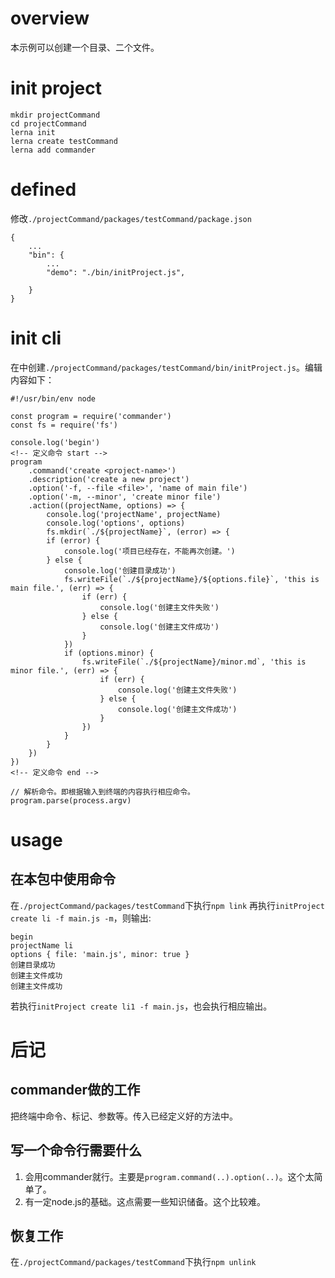 # overview
本示例可以创建一个目录、二个文件。

# init project
```
mkdir projectCommand
cd projectCommand
lerna init
lerna create testCommand
lerna add commander
```
# defined
修改`./projectCommand/packages/testCommand/package.json`
```
{
	...
	"bin": {
        ...
		"demo": "./bin/initProject.js",

	}
}
```
# init cli
在中创建`./projectCommand/packages/testCommand/bin/initProject.js`。编辑内容如下：
```
#!/usr/bin/env node

const program = require('commander')
const fs = require('fs')

console.log('begin')
<!-- 定义命令 start -->
program
    .command('create <project-name>')
    .description('create a new project')
    .option('-f, --file <file>', 'name of main file')
    .option('-m, --minor', 'create minor file')
    .action((projectName, options) => {
        console.log('projectName', projectName)
        console.log('options', options)
        fs.mkdir(`./${projectName}`, (error) => {
        if (error) {
            console.log('项目已经存在，不能再次创建。')
        } else {
            console.log('创建目录成功')
            fs.writeFile(`./${projectName}/${options.file}`, 'this is main file.', (err) => {
                if (err) {
                    console.log('创建主文件失败')
                } else {
                    console.log('创建主文件成功')
                }
            })
            if (options.minor) {
                fs.writeFile(`./${projectName}/minor.md`, 'this is minor file.', (err) => {
                    if (err) {
                        console.log('创建主文件失败')
                    } else {
                        console.log('创建主文件成功')
                    }
                })
            }
        }
    })
})
<!-- 定义命令 end -->

// 解析命令。即根据输入到终端的内容执行相应命令。
program.parse(process.argv)
```


# usage
## 在本包中使用命令
在`./projectCommand/packages/testCommand`下执行`npm link`
再执行`initProject create li -f main.js -m`，则输出:
```
begin
projectName li
options { file: 'main.js', minor: true }
创建目录成功
创建主文件成功
创建主文件成功
```
若执行`initProject create li1 -f main.js`，也会执行相应输出。

# 后记

## commander做的工作
把终端中命令、标记、参数等。传入已经定义好的方法中。

## 写一个命令行需要什么
1. 会用commander就行。主要是`program.command(..).option(..)`。这个太简单了。
2. 有一定node.js的基础。这点需要一些知识储备。这个比较难。

## 恢复工作
在`./projectCommand/packages/testCommand`下执行`npm unlink`

